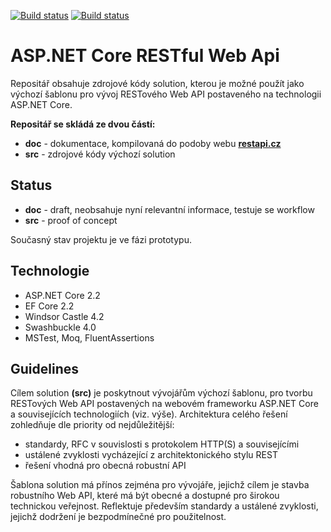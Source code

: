 [![Build status](https://mholec.visualstudio.com/DEV/_apis/build/status/Websites%20-%20HTML/RestApiCz)](https://mholec.visualstudio.com/DEV/_build/latest?definitionId=52)
[![Build status](https://mholec.visualstudio.com/DEV/_apis/build/status/RestApiCz%20-%20Apic)](https://mholec.visualstudio.com/DEV/_build/latest?definitionId=54)


# ASP.NET Core RESTful Web Api

Repositář obsahuje zdrojové kódy solution, kterou je možné použít jako výchozí šablonu pro vývoj RESTového Web API postaveného na technologii ASP.NET Core.

**Repositář se skládá ze dvou částí:**

- **doc** - dokumentace, kompilovaná do podoby webu **[restapi.cz](https://www.restapi.cz)**
- **src** - zdrojové kódy výchozí solution

## Status

- **doc** - draft, neobsahuje nyní relevantní informace, testuje se workflow
- **src** - proof of concept


Současný stav projektu je ve fázi prototypu.

## Technologie

- ASP.NET Core 2.2
- EF Core 2.2
- Windsor Castle 4.2
- Swashbuckle 4.0
- MSTest, Moq, FluentAssertions

## Guidelines

Cílem solution **(src)** je poskytnout vývojářům výchozí šablonu, pro tvorbu RESTových Web API postavených na webovém frameworku ASP.NET Core a souvisejících technologiích (viz. výše). Architektura celého řešení zohledňuje dle priority od nejdůležitější:

- standardy, RFC v souvislosti s protokolem HTTP(S) a souvisejícími
- ustálené zvyklosti vycházející z architektonického stylu REST
- řešení vhodná pro obecná robustní API

Šablona solution má přínos zejména pro vývojáře, jejichž cílem je stavba robustního Web API, které má být obecné a dostupné pro širokou technickou veřejnost. Reflektuje především standardy a ustálené zvyklosti, jejichž dodržení je bezpodmínečné pro použitelnost.

